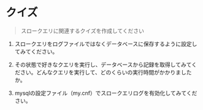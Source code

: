 # クイズ
> スロークエリに関連するクイズを作成してください

1. スロークエリをログファイルではなくデータベースに保存するように設定してみてください。

2. その状態で好きなクエリを実行し、データベースから記録を取得してみてください。どんなクエリを実行して、どのくらいの実行時間がかかりましたか。

3. mysqlの設定ファイル（my.cnf）でスロークエリログを有効化してみてください。